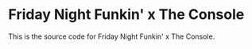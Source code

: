 # Friday Night Funkin' x The Console

This is the source code for Friday Night Funkin' x The Console.
